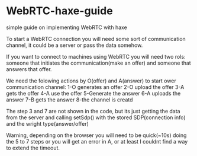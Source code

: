 # WebRTC-haxe-guide
simple guide on implementing WebRTC with haxe

To start a WebRTC connection you will need some sort of communication channel, it could be a server or pass the data somehow.

If you want to connect to machines using WebRTC you will need two rols: someone that initiates the communication(make an offer) and someone that answers that offer.

We need the folowing actions by O(offer) and A(answer) to start ower communication channel:
                    1-O generates an offer
                    2-O upload the offer
                    3-A gets the offer
                    4-A use the offer 
                    5-Generate the answer
                    6-A uploads the answer
                    7-B gets the answer
                    8-the channel is creatd
                    
The step 3 and 7 are not shown in the code, but its just getting the data from the server and calling setSdp() with the stored SDP(connection info) and the wright type(answer/offer)

Warning, depending on the browser you will need to be quick(~10s) doing the 5 to 7 steps or you will get an error in A, or at least I couldnt find a way to extend the timeout.
